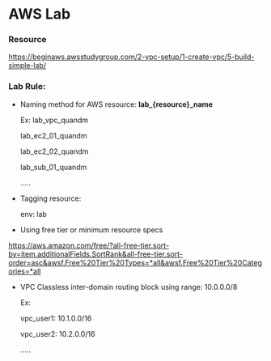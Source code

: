 # AWS Lab

### Resource
https://beginaws.awsstudygroup.com/2-vpc-setup/1-create-vpc/5-build-simple-lab/


### Lab Rule:

- Naming method for AWS resource: **lab_{resource}_name**

  Ex: 
    lab_vpc_quandm
    
    lab_ec2_01_quandm
    
    lab_ec2_02_quandm
    
    lab_sub_01_quandm
    
    .....
    
- Tagging resource:


  env: lab
  
- Using free tier or minimum resource specs

https://aws.amazon.com/free/?all-free-tier.sort-by=item.additionalFields.SortRank&all-free-tier.sort-order=asc&awsf.Free%20Tier%20Types=*all&awsf.Free%20Tier%20Categories=*all

- VPC Classless inter-domain routing block using range: 10.0.0.0/8


  Ex: 
  
    vpc_user1: 10.1.0.0/16
    
    vpc_user2: 10.2.0.0/16
    
    .....
    
    
    
   

